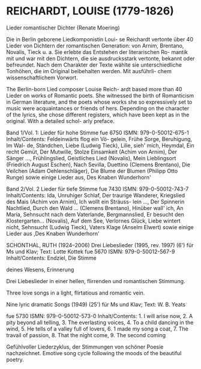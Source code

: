 # REICHARDT, LOUISE (1779-1826)

Lieder romantischer Dichter (Renate Moering)

Die in Berlin geborene Liedkomponistin Loui- se Reichardt vertonte über 40 Lieder von Dichtern der romantischen Generation: von Arnim, Brentano, Novalis, Tieck u. a. Sie erlebte das Entstehen der literarischen Ro- mantik mit und war mit den Dichtern, die sie ausdrucksstark vertonte, bekannt oder befreundet. Nach dem Charakter der Texte wählte sie unterschiedliche Tonhöhen, die im Original beibehalten werden. Mit ausführli- chem wissenschaftlichem Vorwort.

The Berlin-born Lied composer Louise Reich- ardt based more than 40 Lieder on works of Romantic poets. She witnessed the birth of Romanticism in German literature, and the poets whose works she so expressively set to music were acquaintances or friends of hers. Depending on the character of the lyrics, she chose different registers, which have been kept as in the original. With a detailed schol- arly preface.

Band 1/Vol. 1: Lieder für hohe Stimme fue 6750 ISMN: 979-0-50012-675-1 Inhalt/Contents: Feldeinwärts flog ein Vö- gelein, Frühe Sorge, Beruhigung, Im Wal- de, Ständchen, Liebe (Ludwig Tieck), Lilie, sieh' mich, Heymdal, Ein recht Gemüt, Der Mutwille, Stolze Einsamkeit (Achim von Arnim), Der Sänger ..., Frühlingslied, Geistliches Lied (Novalis), Mein Lieblingsort (Friedrich August Eschen), Nach Sevilla, Duettino (Clemens Brentano), Die Veilchen (Adam Oehlenschläger), Die Blume der Blumen (Philipp Otto Runge) sowie einige Lieder aus, Des Knaben Wunderhorn'

Band 2/Vol. 2 Lieder für tiefe Stimme fue 7430 ISMN: 979-0-50012-743-7 Inhalt/Contents: Ida, Unruhiger Schlaf, Der traurige Wanderer, Kriegslied des Mais (Achim von Arnim), Ich wollt ein Sträuss- lein ..., Der Spinnerin Nachtlied, Durch den Wald ... (Clemens Brentano), Hinüber wall' ich, An Maria, Sehnsucht nach dem Vaterlande, Bergmannslied, Er besucht den Klostergarten... (Novalis), Auf dem See, Verlornes Glück, Liebe wintert nicht, Sehnsucht (Ludwig Tieck), Vaters Klage (Anselm Elwert) sowie einige Lieder aus ,Des Knaben Wunderhorn'

SCHONTHAL, RUTH (1924–2006) Drei Liebeslieder (1995, rev. 1997) (6') für Ms und Klav; Text: Lotte Kottek fue 5670 ISMN: 979-0-50012-567-9 Inhalt/Contents: Endziel, Die Stimme

deines Wesens, Erinnerung

Drei Liebeslieder in einer hellen, flirrenden und romantischen Stimmung.

Three love songs in a light, flirtatious and romantic vein.

Nine lyric dramatic Songs (1949) (25') für Ms und Klav; Text: W. B. Yeats

fue 5730 ISMN: 979-0-50012-573-0 Inhalt/Contents: 1. I will arise now, 2. A pity beyond all telling, 3. The everlasting voices, 4. To a child dancing in the wind, 5. He tells of a valley full of lovers, 6. 1 made my song a coat, 7. The travail of passion, 8. That the night come, 9. The second coming

Gefühlvoller Liederzyklus, der Stimmungen von schöner Poesie nachzeichnet. Emotive song cycle following the moods of the beautiful poetry.